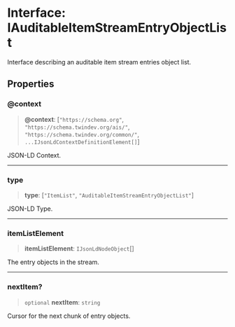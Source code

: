 # Interface: IAuditableItemStreamEntryObjectList

Interface describing an auditable item stream entries object list.

## Properties

### @context

> **@context**: \[`"https://schema.org"`, `"https://schema.twindev.org/ais/"`, `"https://schema.twindev.org/common/"`, `...IJsonLdContextDefinitionElement[]`\]

JSON-LD Context.

***

### type

> **type**: \[`"ItemList"`, `"AuditableItemStreamEntryObjectList"`\]

JSON-LD Type.

***

### itemListElement

> **itemListElement**: `IJsonLdNodeObject`[]

The entry objects in the stream.

***

### nextItem?

> `optional` **nextItem**: `string`

Cursor for the next chunk of entry objects.
